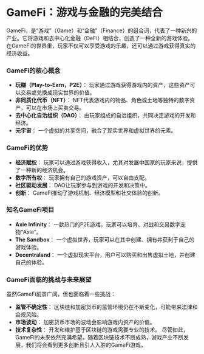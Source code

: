 # GameFi：游戏与金融的完美结合
GameFi，是“游戏”（Game）和“金融”（Finance）的组合词，代表了一种新兴的产业。它将游戏和去中心化金融（DeFi）相结合，创造了一种全新的游戏体验。在GameFi的世界里，玩家不仅可以享受游戏的乐趣，还可以通过游戏获得真实的经济收益。

### GameFi的核心概念
+ **玩赚（Play-to-Earn，P2E）**： 玩家通过游戏获得游戏内的资产，这些资产可以交易或兑换成现实世界的价值。
+ **非同质化代币（NFT）**： NFT代表游戏内的物品、角色或土地等独特的数字资产，可以在市场上买卖交易。
+ **去中心化自治组织（DAO）**： 由玩家组成的自治组织，共同决定游戏的开发和经济。
+ **元宇宙**： 一个虚拟的共享空间，融合了现实世界和虚拟世界的元素。

### GameFi的优势
+ **经济赋权**： 玩家可以通过游戏获得收入，尤其对发展中国家的玩家来说，提供了一种新的经济机会。
+ **数字所有权**： 玩家拥有自己的游戏资产，可以自由支配。
+ **社区驱动发展**： DAO让玩家参与到游戏的开发和决策中。
+ **创新**： GameFi推动了游戏机制、经济模型和社交体验的创新。

### 知名GameFi项目
+ **Axie Infinity**： 一款热门的P2E游戏，玩家可以培育、对战和交易数字宠物“Axie”。
+ **The Sandbox**： 一个虚拟世界，玩家可以在其中创建、拥有并获利于自己的游戏体验。
+ **Decentraland**： 一个虚拟现实平台，用户可以购买和出售虚拟土地，并创建自己的体验。

### GameFi面临的挑战与未来展望
虽然GameFi前景广阔，但也面临着一些挑战：

+ **监管不确定性**： 区块链和加密货币的监管环境仍在不断变化，可能带来法律和合规风险。
+ **市场波动**： 加密货币市场的波动会影响游戏内资产的价值。
+ **技术复杂性**： 开发和维护基于区块链的游戏需要专业的技术。
尽管如此，GameFi的未来依然充满希望。随着区块链技术不断成熟，游戏产业不断发展，我们将会看到更多创新且引人入胜的GameFi游戏。